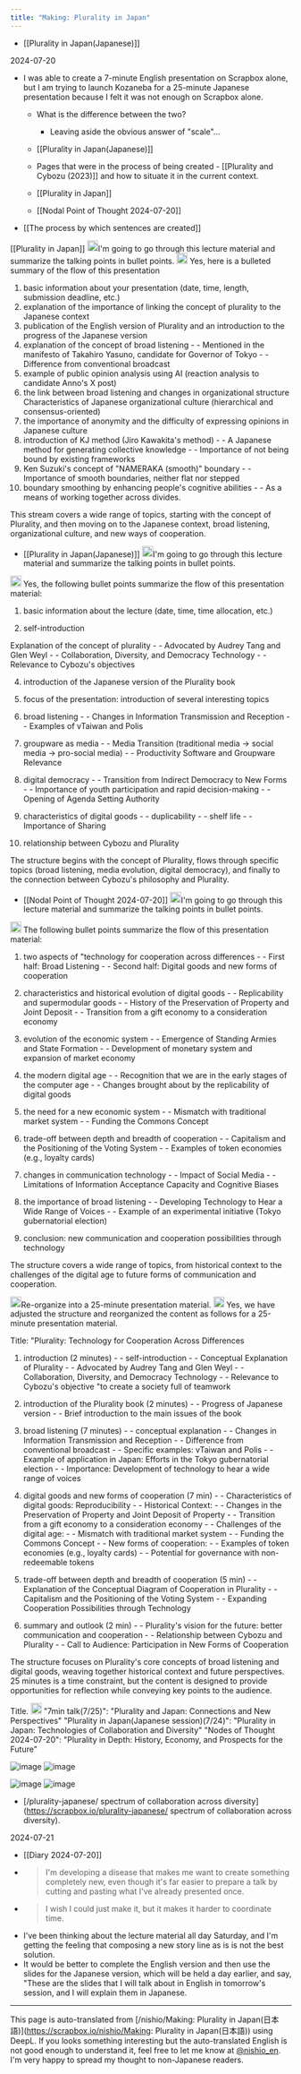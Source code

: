 ```yaml
---
title: "Making: Plurality in Japan"
---
```


- [[Plurality in Japan(Japanese)]]

2024-07-20
- I was able to create a 7-minute English presentation on Scrapbox alone, but I am trying to launch Kozaneba for a 25-minute Japanese presentation because I felt it was not enough on Scrapbox alone.
    - What is the difference between the two?
        - Leaving aside the obvious answer of "scale"...

    - [[Plurality in Japan(Japanese)]]
    - Pages that were in the process of being created
            - [[Plurality and Cybozu (2023)]] and how to situate it in the current context.
    - [[Plurality in Japan]]
    - [[Nodal Point of Thought 2024-07-20]]

- [[The process by which sentences are created]]

[[Plurality in Japan]]
<img src='https://scrapbox.io/api/pages/nishio-en/nishio/icon' alt='nishio.icon' height="19.5"/>I'm going to go through this lecture material and summarize the talking points in bullet points.
<img src='https://scrapbox.io/api/pages/nishio-en/claude/icon' alt='claude.icon' height="19.5"/>
Yes, here is a bulleted summary of the flow of this presentation

1. basic information about your presentation (date, time, length, submission deadline, etc.)
2. explanation of the importance of linking the concept of plurality to the Japanese context
3. publication of the English version of Plurality and an introduction to the progress of the Japanese version
4. explanation of the concept of broad listening
        - - Mentioned in the manifesto of Takahiro Yasuno, candidate for Governor of Tokyo
        - - Difference from conventional broadcast
5. example of public opinion analysis using AI (reaction analysis to candidate Anno's X post)
6. the link between broad listening and changes in organizational structure
Characteristics of Japanese organizational culture (hierarchical and consensus-oriented)
8. the importance of anonymity and the difficulty of expressing opinions in Japanese culture
9. introduction of KJ method (Jiro Kawakita's method)
        - - A Japanese method for generating collective knowledge
        - - Importance of not being bound by existing frameworks
10. Ken Suzuki's concept of "NAMERAKA (smooth)" boundary
            - - Importance of smooth boundaries, neither flat nor stepped
11. boundary smoothing by enhancing people's cognitive abilities
            - - As a means of working together across divides.

This stream covers a wide range of topics, starting with the concept of Plurality, and then moving on to the Japanese context, broad listening, organizational culture, and new ways of cooperation.


- [[Plurality in Japan(Japanese)]]
<img src='https://scrapbox.io/api/pages/nishio-en/nishio/icon' alt='nishio.icon' height="19.5"/>I'm going to go through this lecture material and summarize the talking points in bullet points.
<img src='https://scrapbox.io/api/pages/nishio-en/claude/icon' alt='claude.icon' height="19.5"/>
Yes, the following bullet points summarize the flow of this presentation material:

1. basic information about the lecture (date, time, time allocation, etc.)

2. self-introduction

Explanation of the concept of plurality
        - - Advocated by Audrey Tang and Glen Weyl
        - - Collaboration, Diversity, and Democracy Technology
        - - Relevance to Cybozu's objectives

4. introduction of the Japanese version of the Plurality book

5. focus of the presentation: introduction of several interesting topics

6. broad listening
        - - Changes in Information Transmission and Reception
        - - Examples of vTaiwan and Polis

7. groupware as media
        - - Media Transition (traditional media -> social media -> pro-social media)
        - - Productivity Software and Groupware Relevance

8. digital democracy
        - - Transition from Indirect Democracy to New Forms
        - - Importance of youth participation and rapid decision-making
        - - Opening of Agenda Setting Authority

9. characteristics of digital goods
        - - duplicability
        - - shelf life
        - - Importance of Sharing

10. relationship between Cybozu and Plurality

The structure begins with the concept of Plurality, flows through specific topics (broad listening, media evolution, digital democracy), and finally to the connection between Cybozu's philosophy and Plurality.


- [[Nodal Point of Thought 2024-07-20]]
<img src='https://scrapbox.io/api/pages/nishio-en/nishio/icon' alt='nishio.icon' height="19.5"/>I'm going to go through this lecture material and summarize the talking points in bullet points.
<img src='https://scrapbox.io/api/pages/nishio-en/claude/icon' alt='claude.icon' height="19.5"/>
The following bullet points summarize the flow of this presentation material:

1. two aspects of "technology for cooperation across differences
        - - First half: Broad Listening
        - - Second half: Digital goods and new forms of cooperation

2. characteristics and historical evolution of digital goods
        - - Replicability and supermodular goods
        - - History of the Preservation of Property and Joint Deposit
        - - Transition from a gift economy to a consideration economy

3. evolution of the economic system
        - - Emergence of Standing Armies and State Formation
        - - Development of monetary system and expansion of market economy

4. the modern digital age
        - - Recognition that we are in the early stages of the computer age
        - - Changes brought about by the replicability of digital goods

5. the need for a new economic system
        - - Mismatch with traditional market system
        - - Funding the Commons Concept

6. trade-off between depth and breadth of cooperation
        - - Capitalism and the Positioning of the Voting System
        - - Examples of token economies (e.g., loyalty cards)

7. changes in communication technology
        - - Impact of Social Media
        - - Limitations of Information Acceptance Capacity and Cognitive Biases

8. the importance of broad listening
        - - Developing Technology to Hear a Wide Range of Voices
        - - Example of an experimental initiative (Tokyo gubernatorial election)

9. conclusion: new communication and cooperation possibilities through technology

The structure covers a wide range of topics, from historical context to the challenges of the digital age to future forms of communication and cooperation.

<img src='https://scrapbox.io/api/pages/nishio-en/nishio/icon' alt='nishio.icon' height="19.5"/>Re-organize into a 25-minute presentation material.
<img src='https://scrapbox.io/api/pages/nishio-en/claude/icon' alt='claude.icon' height="19.5"/>
Yes, we have adjusted the structure and reorganized the content as follows for a 25-minute presentation material.

Title: "Plurality: Technology for Cooperation Across Differences

1. introduction (2 minutes)
        - - self-introduction
        - - Conceptual Explanation of Plurality
                - - Advocated by Audrey Tang and Glen Weyl
                - - Collaboration, Diversity, and Democracy Technology
                - - Relevance to Cybozu's objective "to create a society full of teamwork

2. introduction of the Plurality book (2 minutes)
        - - Progress of Japanese version
        - - Brief introduction to the main issues of the book

3. broad listening (7 minutes)
        - - conceptual explanation
                - - Changes in Information Transmission and Reception
                - - Difference from conventional broadcast
        - - Specific examples: vTaiwan and Polis
        - - Example of application in Japan: Efforts in the Tokyo gubernatorial election
        - - Importance: Development of technology to hear a wide range of voices

4. digital goods and new forms of cooperation (7 min)
        - - Characteristics of digital goods: Reproducibility
        - - Historical Context:
                - - Changes in the Preservation of Property and Joint Deposit of Property
                - - Transition from a gift economy to a consideration economy
        - - Challenges of the digital age:
                - - Mismatch with traditional market system
                - - Funding the Commons Concept
        - - New forms of cooperation:
                - - Examples of token economies (e.g., loyalty cards)
                - - Potential for governance with non-redeemable tokens

5. trade-off between depth and breadth of cooperation (5 min)
        - - Explanation of the Conceptual Diagram of Cooperation in Plurality
        - - Capitalism and the Positioning of the Voting System
        - - Expanding Cooperation Possibilities through Technology

6. summary and outlook (2 min)
        - - Plurality's vision for the future: better communication and cooperation
        - - Relationship between Cybozu and Plurality
        - - Call to Audience: Participation in New Forms of Cooperation

The structure focuses on Plurality's core concepts of broad listening and digital goods, weaving together historical context and future perspectives. 25 minutes is a time constraint, but the content is designed to provide opportunities for reflection while conveying key points to the audience.

Title.
<img src='https://scrapbox.io/api/pages/nishio-en/claude/icon' alt='claude.icon' height="19.5"/>
"7min talk(7/25)": "Plurality and Japan: Connections and New Perspectives"
"Plurality in Japan(Japanese session)(7/24)": "Plurality in Japan: Technologies of Collaboration and Diversity"
"Nodes of Thought 2024-07-20": "Plurality in Depth: History, Economy, and Prospects for the Future"

![image](https://gyazo.com/83fb6b741947f3f81fba11e48e70dd14/thumb/1000)
![image](https://gyazo.com/c756e8529c26e113edf06c658bfb55fa/thumb/1000)

![image](https://gyazo.com/09fc76d9176480d844e21c8f3e4cb12e/thumb/1000)
![image](https://gyazo.com/2482f983eb53c255d9e73fbd37cf3479/thumb/1000)
- [/plurality-japanese/ spectrum of collaboration across diversity](https://scrapbox.io/plurality-japanese/ spectrum of collaboration across diversity).

2024-07-21
- [[Diary 2024-07-20]]
- > I'm developing a disease that makes me want to create something completely new, even though it's far easier to prepare a talk by cutting and pasting what I've already presented once.
- > I wish I could just make it, but it makes it harder to coordinate time.
- I've been thinking about the lecture material all day Saturday, and I'm getting the feeling that composing a new story line as is is not the best solution.
- It would be better to complete the English version and then use the slides for the Japanese version, which will be held a day earlier, and say, "These are the slides that I will talk about in English in tomorrow's session, and I will explain them in Japanese.

---
This page is auto-translated from [/nishio/Making: Plurality in Japan(日本語)](https://scrapbox.io/nishio/Making: Plurality in Japan(日本語)) using DeepL. If you looks something interesting but the auto-translated English is not good enough to understand it, feel free to let me know at [@nishio_en](https://twitter.com/nishio_en). I'm very happy to spread my thought to non-Japanese readers.